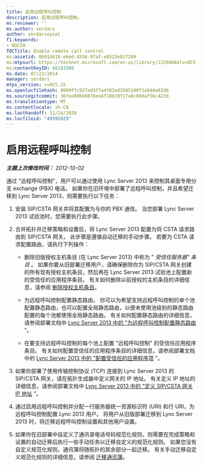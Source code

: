 ```yaml
---
title: 启用远程呼叫控制
description: 启用远程呼叫控制。
ms.reviewer: ''
ms.author: serdars
author: serdarsoysal
f1.keywords:
- NOCSH
TOCTitle: Enable remote call control
ms:assetid: 0b91d418-e6ed-4556-97af-e8523e01f249
ms:mtpsurl: https://technet.microsoft.com/en-us/library/JJ204664(v=OCS.15)
ms:contentKeyID: 48183380
ms.date: 07/23/2014
manager: serdars
mtps_version: v=OCS.15
ms.openlocfilehash: 8009ffc927ad3f7a4f83ad3505100f3a9d4e82d6
ms.sourcegitcommit: 36fee89bb887bea4f18b19f17a8c69daf5bc423d
ms.translationtype: MT
ms.contentlocale: zh-CN
ms.lasthandoff: 11/24/2020
ms.locfileid: "49392029"
---
```

# <a name="enable-remote-call-control"></a>启用远程呼叫控制

<div data-xmlns="http://www.w3.org/1999/xhtml">

<div class="topic" data-xmlns="http://www.w3.org/1999/xhtml" data-msxsl="urn:schemas-microsoft-com:xslt" data-cs="https://msdn.microsoft.com/">

<div data-asp="https://msdn2.microsoft.com/asp">



</div>

<div id="mainSection">

<div id="mainBody">

<span> </span>

_**主题上次修改时间：** 2012-10-02_

通过 "远程呼叫控制"，用户可以通过使用 Lync Server 2013 来控制其桌面专用分支 exchange (PBX) 电话。 如果你在旧环境中部署了远程呼叫控制，并且希望迁移到 Lync Server 2013，则需要执行以下任务：

1.  安装 SIP/CSTA 网关并将其配置为与你的 PBX 通信。 当您部署 Lync Server 2013 试验池时，您需要执行此步骤。

2.  合并拓扑并迁移策略和设置后，将 Lync Server 2013 配置为将 CSTA 请求路由到 SIP/CSTA 网关。 此步骤是遵循自动迁移的手动步骤。 若要为 CSTA 请求配置路由，请执行下列操作：
    
      - 删除旧版授权主机条目 (在 Lync Server 2013) 中称为 " *受信任服务器" 条目* 。 如果你要从旧部署迁移用户，请确保删除你为 SIP/CSTA 网关创建的所有现有授权主机条目，然后再在 Lync Server 2013 试验池上配置新的受信任的应用程序条目。 有关如何删除以前授权的主机条目的详细信息，请参阅 [删除授权主机条目](remove-an-authorized-host-entry.md)。
    
      - 为远程呼叫控制配置静态路由。 你可以为希望支持远程呼叫控制的单个池配置静态路由，也可以配置全局静态路由，以便未使用池级别的静态路由配置的每个池都使用全局静态路由。 有关如何配置静态路由的详细信息，请参阅部署文档中 [Lync Server 2013 中的 "为远程呼叫控制配置静态路由](lync-server-2013-configure-a-static-route-for-remote-call-control.md) "。
    
      - 在要支持远程呼叫控制的每个池上配置 "远程呼叫控制" 的受信任应用程序条目。 有关如何配置受信任的应用程序条目的详细信息，请参阅部署文档中的 [Lync Server 2013 中的 "配置受信任的应用程序项](lync-server-2013-configure-a-trusted-application-entry-for-remote-call-control.md) "。

3.  如果你部署了使用传输控制协议 (TCP) 连接到 Lync Server 2013 的 SIP/CSTA 网关，请在拓扑生成器中定义网关的 IP 地址。 有关定义 IP 地址的详细信息，请参阅部署文档中 [Lync Server 2013 中的 "定义 SIP/CSTA 网关 IP 地址](lync-server-2013-define-a-sip-csta-gateway-ip-address.md) "。

4.  通过启用远程呼叫控制并分配一行服务器统一资源标识符 (URI) 和行 URI，为远程呼叫控制配置 Lync 2013 用户。 将用户从旧版部署迁移到 Lync Server 2013 时，将迁移远程呼叫控制设置和其他用户设置。

5.  如果你在旧部署中自定义了通讯录电话号码规范化规则，则需要在完成策略和设置的自动迁移后执行一些手动任务以迁移自定义的规范化规则。 如果您没有自定义规范化规则，通讯簿将随拓扑的其余部分一起迁移。 有关手动迁移自定义规范化规则的详细信息，请参阅 [迁移通讯簿](migrate-address-book.md)。

</div>

<span> </span>

</div>

</div>

</div>

